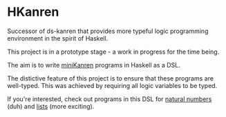 # HKanren

Successor of ds-kanren that provides more typeful logic programming environment
in the spirit of Haskell.

This project is in a prototype stage - a work in progress for the time being.

The aim is to write [miniKanren](http://minikanren.org) programs in Haskell as
a DSL.

The distictive feature of this project is to ensure that these programs are well-typed.
This was achieved by requiring all logic variables to be typed.

If you're interested, check out programs in this DSL for [natural numbers](src/Language/HKanren/Functions/Nat.hs) (duh) and [lists](src/Language/HKanren/Functions/List.hs) (more exciting).
